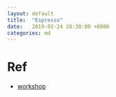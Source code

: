 ```yaml
---
layout: default
title:  "Espresso"
date:   2019-02-24 20:30:00 +0800
categories: md
---
```


# Ref
- [workshop](https://lammps.sandia.gov/workshops/Aug13/vanDuin/LAMMPS_workshop_vanDuin.pdf)